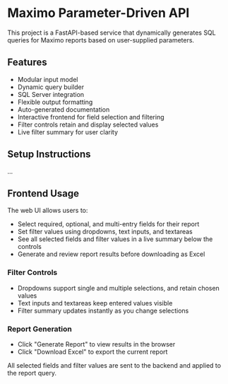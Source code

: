 # Maximo Parameter-Driven API

This project is a FastAPI-based service that dynamically generates SQL queries for Maximo reports based on user-supplied parameters.

## Features

- Modular input model
- Dynamic query builder
- SQL Server integration
- Flexible output formatting
- Auto-generated documentation
- Interactive frontend for field selection and filtering
- Filter controls retain and display selected values
- Live filter summary for user clarity

## Setup Instructions

...

## Frontend Usage

The web UI allows users to:

- Select required, optional, and multi-entry fields for their report
- Set filter values using dropdowns, text inputs, and textareas
- See all selected fields and filter values in a live summary below the controls
- Generate and review report results before downloading as Excel

### Filter Controls

- Dropdowns support single and multiple selections, and retain chosen values
- Text inputs and textareas keep entered values visible
- Filter summary updates instantly as you change selections

### Report Generation

- Click "Generate Report" to view results in the browser
- Click "Download Excel" to export the current report

All selected fields and filter values are sent to the backend and applied to the report query.
